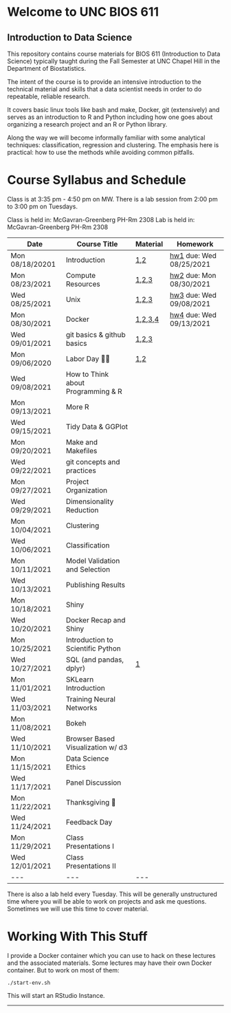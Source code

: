 Welcome to UNC BIOS 611
=======================
Introduction to Data Science
----------------------------

This repository contains course materials for BIOS 611 (Introduction
to Data Science) typically taught during the Fall Semester at UNC
Chapel Hill in the Department of Biostatistics.

The intent of the course is to provide an intensive introduction to
the technical material and skills that a data scientist needs in order
to do repeatable, reliable research.

It covers basic linux tools like bash and make, Docker, git
(extensively) and serves as an introduction to R and Python including
how one goes about organizing a research project and an R or Python
library.

Along the way we will become informally familiar with some analytical
techniques: classification, regression and clustering. The emphasis
here is practical: how to use the methods while avoiding common
pitfalls.

Course Syllabus and Schedule
============================

Class is at 3:35 pm - 4:50 pm on MW. There is a lab session from 2:00
pm to 3:00 pm on Tuesdays.

Class is held in: McGavran-Greenberg PH-Rm 2308
Lab is held in: McGavran-Greenberg PH-Rm 2308


| Date            | Course Title                       | Material                         | Homework                       |
| ---             | ---                                | ---                              | ---                            |
| Mon 08/18/20201 | Introduction                       | [1][m1],[2][m2]                  | [hw1][hw1] due: Wed 08/25/2021 |
| Mon 08/23/2021  | Compute Resources                  | [1][m3],[2][m4],[3][m5]          | [hw2][hw2] due: Mon 08/30/2021 |
| Wed 08/25/2021  | Unix                               | [1][m8],[2][m6],[3][m7]          | [hw3][hw3] due: Wed 09/08/2021 |
| Mon 08/30/2021  | Docker                             | [1][m9],[2][m4],[3][m5],[4][m10] | [hw4][hw4] due: Wed 09/13/2021 |
| Wed 09/01/2021  | git basics & github basics         | [1][m13],[2][m14],[3][m15]       |                                |
| Mon 09/06/2020  | Labor Day 🍞🌹                     | [1][m12],[2][m16]                         |                                |
| Wed 09/08/2021  | How to Think about Programming & R |                                  |                                |
| Mon 09/13/2021  | More R                             |                                  |                                |
| Wed 09/15/2021  | Tidy Data & GGPlot                 |                                  |                                |
| Mon 09/20/2021  | Make and Makefiles                 |                                  |                                |
| Wed 09/22/2021  | git concepts and practices         |                                  |                                |
| Mon 09/27/2021  | Project Organization               |                                  |                                |
| Wed 09/29/2021  | Dimensionality Reduction           |                                  |                                |
| Mon 10/04/2021  | Clustering                         |                                  |                                |
| Wed 10/06/2021  | Classification                     |                                  |                                |
| Mon 10/11/2021  | Model Validation and Selection     |                                  |                                |
| Wed 10/13/2021  | Publishing Results                 |                                  |                                |
| Mon 10/18/2021  | Shiny                              |                                  |                                |
| Wed 10/20/2021  | Docker Recap and Shiny             |                                  |                                |
| Mon 10/25/2021  | Introduction to Scientific Python  |                                  |                                |
| Wed 10/27/2021  | SQL (and pandas, dplyr)            | [1][m11]                         |                                |
| Mon 11/01/2021  | SKLearn Introduction               |                                  |                                |
| Wed 11/03/2021  | Training Neural Networks           |                                  |                                |
| Mon 11/08/2021  | Bokeh                              |                                  |                                |
| Wed 11/10/2021  | Browser Based Visualization w/ d3  |                                  |                                |
| Mon 11/15/2021  | Data Science Ethics                |                                  |                                |
| Wed 11/17/2021  | Panel Discussion                   |                                  |                                |
| Mon 11/22/2021  | Thanksgiving 🦃                    |                                  |                                |
| Wed 11/24/2021  | Feedback Day                       |                                  |                                |
| Mon 11/29/2021  | Class Presentations I              |                                  |                                |
| Wed 12/01/2021  | Class Presentations II             |                                  |                                |
| ---             | ---                                | ---                              |                                |


There is also a lab held every Tuesday. This will be generally
unstructured time where you will be able to work on projects and ask
me questions. Sometimes we will use this time to cover material.

Working With This Stuff
=======================

I provide a Docker container which you can use to hack on these
lectures and the associated materials. Some lectures may have their
own Docker container. But to work on most of them:


    ./start-env.sh
    
This will start an RStudio Instance.

* * * 

[m1]:https://github.com/Vincent-Toups/datasci611/blob/main/lectures/01-course-intro-data-scientist/course-intro-data-scientist.org
[m2]:https://github.com/Vincent-Toups/datasci611/blob/main/lectures/01-course-intro-data-scientist/slides.Rpres
[m3]:https://its.unc.edu/research-computing/longleaf-cluster/
[m4]:https://docs.docker.com/docker-for-windows/install/
[m5]:https://docs.docker.com/engine/install/ubuntu/
[m6]:https://www.gnu.org/software/bash/manual/bash.html
[m7]:https://learnxinyminutes.com/docs/bash/
[m8]:https://github.com/Vincent-Toups/datasci611/tree/main/lectures/02-unix
[m9]:https://github.com/Vincent-Toups/datasci611/blob/main/lectures/03-Docker/docker.org
[m10]:https://learnxinyminutes.com/docs/docker/
[m11]:https://tomaugspurger.github.io/dplry-pandas.html
[m12]:https://en.wikipedia.org/wiki/Labor_Day
[m13]:https://git-scm.com/book/en/v2
[m14]:https://docs.github.com/en/get-started
[m15]:https://docs.github.com/en/github/authenticating-to-github/connecting-to-github-with-ssh/adding-a-new-ssh-key-to-your-github-account
[m16]:https://hyperallergic.com/313435/an-illustrated-guide-to-guy-debords-the-society-of-the-spectacle/
[hw1]:https://github.com/Vincent-Toups/datasci611/blob/main/lectures/01-course-intro-data-scientist/homework.md
[hw2]:https://github.com/Vincent-Toups/datasci611/blob/main/lectures/X-02-vcl/homework.md
[hw3]:https://github.com/Vincent-Toups/datasci611/blob/main/lectures/02-unix/homework.md
[hw4]:https://github.com/Vincent-Toups/datasci611/blob/main/lectures/03-Docker/homework.md

